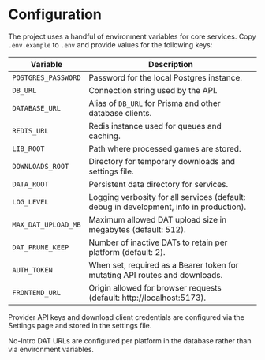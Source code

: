 # Configuration

The project uses a handful of environment variables for core services. Copy `.env.example` to `.env` and provide values for the following keys:

| Variable | Description |
| --- | --- |
| `POSTGRES_PASSWORD` | Password for the local Postgres instance. |
| `DB_URL` | Connection string used by the API. |
| `DATABASE_URL` | Alias of `DB_URL` for Prisma and other database clients. |
| `REDIS_URL` | Redis instance used for queues and caching. |
| `LIB_ROOT` | Path where processed games are stored. |
| `DOWNLOADS_ROOT` | Directory for temporary downloads and settings file. |
| `DATA_ROOT` | Persistent data directory for services. |
| `LOG_LEVEL` | Logging verbosity for all services (default: debug in development, info in production). |
| `MAX_DAT_UPLOAD_MB` | Maximum allowed DAT upload size in megabytes (default: 512). |
| `DAT_PRUNE_KEEP` | Number of inactive DATs to retain per platform (default: 2). |
| `AUTH_TOKEN` | When set, required as a Bearer token for mutating API routes and downloads. |
| `FRONTEND_URL` | Origin allowed for browser requests (default: http://localhost:5173). |

Provider API keys and download client credentials are configured via the Settings page and stored in the settings file.

No-Intro DAT URLs are configured per platform in the database rather than via environment variables.
